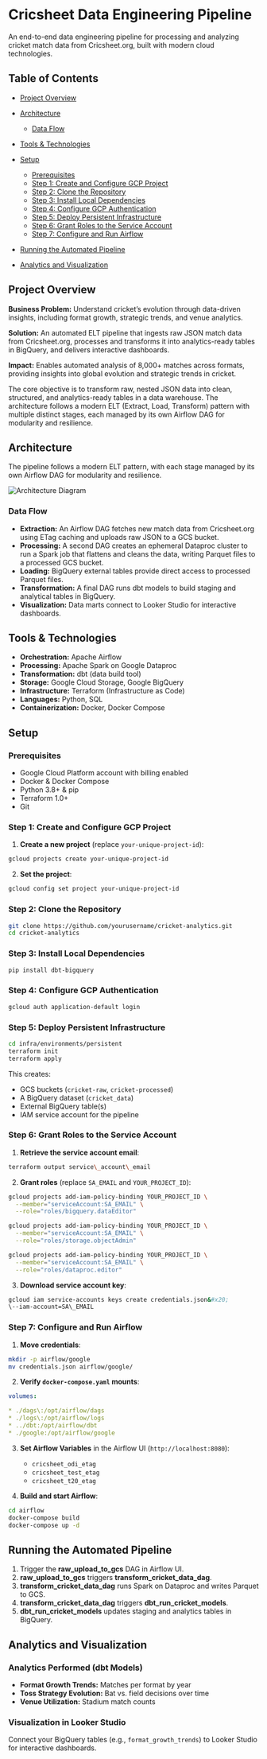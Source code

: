 # Cricsheet Data Engineering Pipeline

An end-to-end data engineering pipeline for processing and analyzing cricket match data from Cricsheet.org, built with modern cloud technologies.

## Table of Contents

* [Project Overview](#project-overview)
* [Architecture](#architecture)

  * [Data Flow](#data-flow)
* [Tools & Technologies](#tools--technologies)
* [Setup](#setup)

  * [Prerequisites](#prerequisites)
  * [Step 1: Create and Configure GCP Project](#step-1-create-and-configure-gcp-project)
  * [Step 2: Clone the Repository](#step-2-clone-the-repository)
  * [Step 3: Install Local Dependencies](#step-3-install-local-dependencies)
  * [Step 4: Configure GCP Authentication](#step-4-configure-gcp-authentication)
  * [Step 5: Deploy Persistent Infrastructure](#step-5-deploy-persistent-infrastructure)
  * [Step 6: Grant Roles to the Service Account](#step-6-grant-roles-to-the-service-account)
  * [Step 7: Configure and Run Airflow](#step-7-configure-and-run-airflow)
* [Running the Automated Pipeline](#running-the-automated-pipeline)
* [Analytics and Visualization](#analytics-and-visualization)

## Project Overview

**Business Problem:** Understand cricket’s evolution through data-driven insights, including format growth, strategic trends, and venue analytics.

**Solution:** An automated ELT pipeline that ingests raw JSON match data from Cricsheet.org, processes and transforms it into analytics-ready tables in BigQuery, and delivers interactive dashboards.

**Impact:** Enables automated analysis of 8,000+ matches across formats, providing insights into global evolution and strategic trends in cricket.

The core objective is to transform raw, nested JSON data into clean, structured, and analytics-ready tables in a data warehouse. The architecture follows a modern ELT (Extract, Load, Transform) pattern with multiple distinct stages, each managed by its own Airflow DAG for modularity and resilience.

## Architecture

The pipeline follows a modern ELT pattern, with each stage managed by its own Airflow DAG for modularity and resilience.

![Architecture Diagram](D:\Project\Project\images\architecture.jpg)

### Data Flow

* **Extraction:** An Airflow DAG fetches new match data from Cricsheet.org using ETag caching and uploads raw JSON to a GCS bucket.
* **Processing:** A second DAG creates an ephemeral Dataproc cluster to run a Spark job that flattens and cleans the data, writing Parquet files to a processed GCS bucket.
* **Loading:** BigQuery external tables provide direct access to processed Parquet files.
* **Transformation:** A final DAG runs dbt models to build staging and analytical tables in BigQuery.
* **Visualization:** Data marts connect to Looker Studio for interactive dashboards.

## Tools & Technologies

* **Orchestration:** Apache Airflow
* **Processing:** Apache Spark on Google Dataproc
* **Transformation:** dbt (data build tool)
* **Storage:** Google Cloud Storage, Google BigQuery
* **Infrastructure:** Terraform (Infrastructure as Code)
* **Languages:** Python, SQL
* **Containerization:** Docker, Docker Compose

## Setup

### Prerequisites

* Google Cloud Platform account with billing enabled
* Docker & Docker Compose
* Python 3.8+ & pip
* Terraform 1.0+
* Git

### Step 1: Create and Configure GCP Project

1. **Create a new project** (replace `your-unique-project-id`):
```bash
gcloud projects create your-unique-project-id
```

2. **Set the project**:
```bash
gcloud config set project your-unique-project-id
```
### Step 2: Clone the Repository
```bash
git clone https://github.com/yourusername/cricket-analytics.git
cd cricket-analytics
```

### Step 3: Install Local Dependencies
```bash
pip install dbt-bigquery
```

### Step 4: Configure GCP Authentication
```bash
gcloud auth application-default login
```

### Step 5: Deploy Persistent Infrastructure
```bash
cd infra/environments/persistent
terraform init
terraform apply
```

This creates:

* GCS buckets (`cricket-raw`, `cricket-processed`)
* A BigQuery dataset (`cricket_data`)
* External BigQuery table(s)
* IAM service account for the pipeline

### Step 6: Grant Roles to the Service Account
1. **Retrieve the service account email**:
```bash
terraform output service\_account\_email
```

2. **Grant roles** (replace `SA_EMAIL` and `YOUR_PROJECT_ID`):
```bash
gcloud projects add-iam-policy-binding YOUR_PROJECT_ID \
  --member="serviceAccount:SA_EMAIL" \
  --role="roles/bigquery.dataEditor"

gcloud projects add-iam-policy-binding YOUR_PROJECT_ID \
  --member="serviceAccount:SA_EMAIL" \
  --role="roles/storage.objectAdmin"

gcloud projects add-iam-policy-binding YOUR_PROJECT_ID \
  --member="serviceAccount:SA_EMAIL" \
  --role="roles/dataproc.editor"
```

3. **Download service account key**:
```bash
gcloud iam service-accounts keys create credentials.json&#x20;
\--iam-account=SA\_EMAIL
```

### Step 7: Configure and Run Airflow
1. **Move credentials**:
```bash
mkdir -p airflow/google
mv credentials.json airflow/google/
```

2. **Verify `docker-compose.yaml` mounts**:
```yaml
volumes:

* ./dags\:/opt/airflow/dags
* ./logs\:/opt/airflow/logs
* ../dbt:/opt/airflow/dbt
* ./google:/opt/airflow/google
```

3. **Set Airflow Variables** in the Airflow UI (`http://localhost:8080`):
   - `cricsheet_odi_etag`
   - `cricsheet_test_etag`
   - `cricsheet_t20_etag`
   
4. **Build and start Airflow**:
```bash
cd airflow
docker-compose build
docker-compose up -d
```

## Running the Automated Pipeline

1. Trigger the **raw\_upload\_to\_gcs** DAG in Airflow UI.
2. **raw\_upload\_to\_gcs** triggers **transform\_cricket\_data\_dag**.
3. **transform\_cricket\_data\_dag** runs Spark on Dataproc and writes Parquet to GCS.
4. **transform\_cricket\_data\_dag** triggers **dbt\_run\_cricket\_models**.
5. **dbt\_run\_cricket\_models** updates staging and analytics tables in BigQuery.

## Analytics and Visualization

### Analytics Performed (dbt Models)

* **Format Growth Trends:** Matches per format by year
* **Toss Strategy Evolution:** Bat vs. field decisions over time
* **Venue Utilization:** Stadium match counts

### Visualization in Looker Studio

Connect your BigQuery tables (e.g., `format_growth_trends`) to Looker Studio for interactive dashboards.



